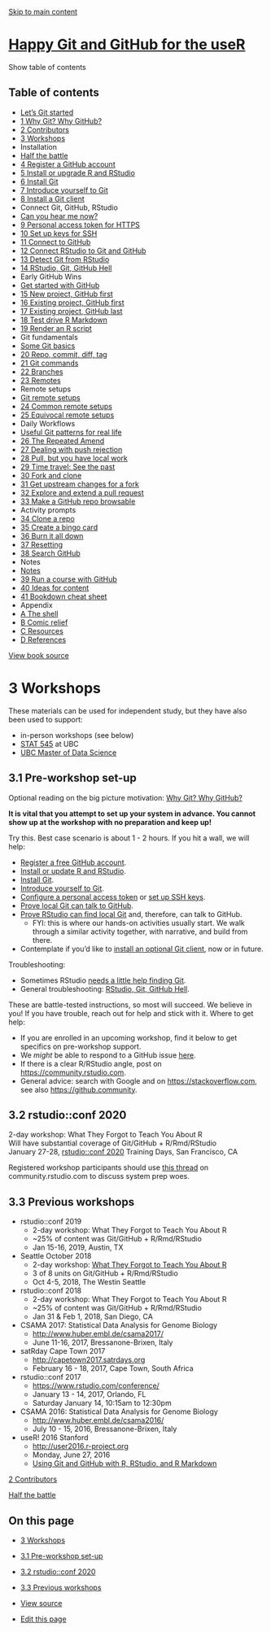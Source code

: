 <a href="workshops.html#content" class="sr-only sr-only-focusable">Skip to main content</a>

[Happy Git and GitHub for the useR](index.html)
===============================================

<span class="sr-only">Show table of contents</span>

Table of contents
-----------------

-   [Let’s Git started](index.html)
-   [<span class="header-section-number">1</span> Why Git? Why GitHub?](big-picture.html)
-   [<span class="header-section-number">2</span> Contributors](contrib.html)
-   <a href="workshops.html" class="active"><span class="header-section-number">3</span> Workshops</a>
-   Installation
-   [Half the battle](install-intro.html)
-   [<span class="header-section-number">4</span> Register a GitHub account](github-acct.html)
-   [<span class="header-section-number">5</span> Install or upgrade R and RStudio](install-r-rstudio.html)
-   [<span class="header-section-number">6</span> Install Git](install-git.html)
-   [<span class="header-section-number">7</span> Introduce yourself to Git](hello-git.html)
-   [<span class="header-section-number">8</span> Install a Git client](git-client.html)
-   Connect Git, GitHub, RStudio
-   [Can you hear me now?](connect-intro.html)
-   [<span class="header-section-number">9</span> Personal access token for HTTPS](https-pat.html)
-   [<span class="header-section-number">10</span> Set up keys for SSH](ssh-keys.html)
-   [<span class="header-section-number">11</span> Connect to GitHub](push-pull-github.html)
-   [<span class="header-section-number">12</span> Connect RStudio to Git and GitHub](rstudio-git-github.html)
-   [<span class="header-section-number">13</span> Detect Git from RStudio](rstudio-see-git.html)
-   [<span class="header-section-number">14</span> RStudio, Git, GitHub Hell](troubleshooting.html)
-   Early GitHub Wins
-   [Get started with GitHub](usage-intro.html)
-   [<span class="header-section-number">15</span> New project, GitHub first](new-github-first.html)
-   [<span class="header-section-number">16</span> Existing project, GitHub first](existing-github-first.html)
-   [<span class="header-section-number">17</span> Existing project, GitHub last](existing-github-last.html)
-   [<span class="header-section-number">18</span> Test drive R Markdown](rmd-test-drive.html)
-   [<span class="header-section-number">19</span> Render an R script](r-test-drive.html)
-   Git fundamentals
-   [Some Git basics](git-intro.html)
-   [<span class="header-section-number">20</span> Repo, commit, diff, tag](git-basics.html)
-   [<span class="header-section-number">21</span> Git commands](git-commands.html)
-   [<span class="header-section-number">22</span> Branches](git-branches.html)
-   [<span class="header-section-number">23</span> Remotes](git-remotes.html)
-   Remote setups
-   [Git remote setups](remote-scenarios-intro.html)
-   [<span class="header-section-number">24</span> Common remote setups](common-remote-setups.html)
-   [<span class="header-section-number">25</span> Equivocal remote setups](equivocal.html)
-   Daily Workflows
-   [Useful Git patterns for real life](workflows-intro.html)
-   [<span class="header-section-number">26</span> The Repeated Amend](repeated-amend.html)
-   [<span class="header-section-number">27</span> Dealing with push rejection](push-rejected.html)
-   [<span class="header-section-number">28</span> Pull, but you have local work](pull-tricky.html)
-   [<span class="header-section-number">29</span> Time travel: See the past](time-travel-see-past.html)
-   [<span class="header-section-number">30</span> Fork and clone](fork-and-clone.html)
-   [<span class="header-section-number">31</span> Get upstream changes for a fork](upstream-changes.html)
-   [<span class="header-section-number">32</span> Explore and extend a pull request](pr-extend.html)
-   [<span class="header-section-number">33</span> Make a GitHub repo browsable](workflows-browsability.html)
-   Activity prompts
-   [<span class="header-section-number">34</span> Clone a repo](clone.html)
-   [<span class="header-section-number">35</span> Create a bingo card](bingo.html)
-   [<span class="header-section-number">36</span> Burn it all down](burn.html)
-   [<span class="header-section-number">37</span> Resetting](reset.html)
-   [<span class="header-section-number">38</span> Search GitHub](search.html)
-   Notes
-   [Notes](notes-intro.html)
-   [<span class="header-section-number">39</span> Run a course with GitHub](classroom-overview.html)
-   [<span class="header-section-number">40</span> Ideas for content](ideas-for-content.html)
-   [<span class="header-section-number">41</span> Bookdown cheat sheet](bookdown-cheat-sheet.html)
-   Appendix
-   [<span class="header-section-number">A</span> The shell](shell.html)
-   [<span class="header-section-number">B</span> Comic relief](comic-relief.html)
-   [<span class="header-section-number">C</span> Resources](resources.html)
-   [<span class="header-section-number">D</span> References](references.html)

<a href="https://github.com/jennybc/happy-git-with-r" id="book-repo">View book source <em></em></a>

<span class="header-section-number">3</span> Workshops<a href="workshops.html#workshops" class="anchor"><em></em></a>
=====================================================================================================================

These materials can be used for independent study, but they have also been used to support:

-   in-person workshops (see below)
-   [STAT 545](http://stat545.com) at UBC
-   [UBC Master of Data Science](http://masterdatascience.science.ubc.ca)

<span class="header-section-number">3.1</span> Pre-workshop set-up<a href="workshops.html#pre-workshop-set-up" class="anchor"><em></em></a>
-------------------------------------------------------------------------------------------------------------------------------------------

Optional reading on the big picture motivation: [Why Git? Why GitHub?](big-picture.html#big-picture)

**It is vital that you attempt to set up your system in advance. You cannot show up at the workshop with no preparation and keep up!**

Try this. Best case scenario is about 1 - 2 hours. If you hit a wall, we will help:

-   [Register a free GitHub account](github-acct.html#github-acct).
-   [Install or update R and RStudio](install-r-rstudio.html#install-r-rstudio).
-   [Install Git](install-git.html#install-git).
-   [Introduce yourself to Git](hello-git.html#hello-git).
-   [Configure a personal access token](https-pat.html#https-pat) or [set up SSH keys](ssh-keys.html#ssh-keys).
-   [Prove local Git can talk to GitHub](push-pull-github.html#push-pull-github).
-   [Prove RStudio can find local Git](rstudio-git-github.html#rstudio-git-github) and, therefore, can talk to GitHub.
    -   FYI: this is where our hands-on activities usually start. We walk through a similar activity together, with narrative, and build from there.
-   Contemplate if you’d like to [install an optional Git client](git-client.html#git-client), now or in future.

Troubleshooting:

-   Sometimes RStudio [needs a little help finding Git](rstudio-see-git.html#rstudio-see-git).
-   General troubleshooting: [RStudio, Git, GitHub Hell](troubleshooting.html#troubleshooting).

These are battle-tested instructions, so most will succeed. We believe in you! If you have trouble, reach out for help and stick with it. Where to get help:

-   If you are enrolled in an upcoming workshop, find it below to get specifics on pre-workshop support.
-   We *might* be able to respond to a GitHub issue [here](https://github.com/jennybc/happy-git-with-r/issues).
-   If there is a clear R/RStudio angle, post on <a href="https://community.rstudio.com" class="uri">https://community.rstudio.com</a>.
-   General advice: search with Google and on <a href="https://stackoverflow.com" class="uri">https://stackoverflow.com</a>, see also <a href="https://github.community" class="uri">https://github.community</a>.

<span class="header-section-number">3.2</span> rstudio::conf 2020<a href="workshops.html#rstudioconf-2020" class="anchor"><em></em></a>
---------------------------------------------------------------------------------------------------------------------------------------

2-day workshop: What They Forgot to Teach You About R  
Will have substantial coverage of Git/GitHub + R/Rmd/RStudio  
January 27-28, [rstudio::conf 2020](https://www.rstudio.com/conference/) Training Days, San Francisco, CA

Registered workshop participants should use [this thread](https://community.rstudio.com/t/what-they-forgot-to-teach-you-about-r-workshop-rstudio-conf-2020/49106) on community.rstudio.com to discuss system prep woes.

<span class="header-section-number">3.3</span> Previous workshops<a href="workshops.html#previous-workshops" class="anchor"><em></em></a>
-----------------------------------------------------------------------------------------------------------------------------------------

-   rstudio::conf 2019
    -   2-day workshop: What They Forgot to Teach You About R  
    -   ~25% of content was Git/GitHub + R/Rmd/RStudio  
    -   Jan 15-16, 2019, Austin, TX
-   Seattle October 2018
    -   2-day workshop: [What They Forgot to Teach You About R](https://whattheyforgot.org/index.html#seattle-2018-october-4-5)  
    -   3 of 8 units on Git/GitHub + R/Rmd/RStudio  
    -   Oct 4-5, 2018, The Westin Seattle
-   rstudio::conf 2018
    -   2-day workshop: What They Forgot to Teach You About R  
    -   ~25% of content was Git/GitHub + R/Rmd/RStudio  
    -   Jan 31 & Feb 1, 2018, San Diego, CA
-   CSAMA 2017: Statistical Data Analysis for Genome Biology
    -   <a href="http://www.huber.embl.de/csama2017/" class="uri">http://www.huber.embl.de/csama2017/</a>  
    -   June 11-16, 2017, Bressanone-Brixen, Italy  
-   satRday Cape Town 2017
    -   <a href="http://capetown2017.satrdays.org" class="uri">http://capetown2017.satrdays.org</a>  
    -   February 16 - 18, 2017, Cape Town, South Africa
-   rstudio::conf 2017
    -   <a href="https://www.rstudio.com/conference/" class="uri">https://www.rstudio.com/conference/</a>  
    -   January 13 - 14, 2017, Orlando, FL  
    -   Saturday January 14, 10:15am to 12:30pm
-   CSAMA 2016: Statistical Data Analysis for Genome Biology
    -   <a href="http://www.huber.embl.de/csama2016/" class="uri">http://www.huber.embl.de/csama2016/</a>  
    -   July 10 - 15, 2016, Bressanone-Brixen, Italy  
-   useR! 2016 Stanford
    -   <a href="http://user2016.r-project.org" class="uri">http://user2016.r-project.org</a>  
    -   Monday, June 27, 2016  
    -   [Using Git and GitHub with R, RStudio, and R Markdown](http://user2016.r-project.org/tutorials/01.html)

[<span class="header-section-number">2</span> Contributors](contrib.html)

[Half the battle](install-intro.html)

On this page
------------

-   <a href="workshops.html#workshops" class="nav-link"><span class="header-section-number">3</span> Workshops</a>
-   <a href="workshops.html#pre-workshop-set-up" class="nav-link"><span class="header-section-number">3.1</span> Pre-workshop set-up</a>
-   <a href="workshops.html#rstudioconf-2020" class="nav-link"><span class="header-section-number">3.2</span> rstudio::conf 2020</a>
-   <a href="workshops.html#previous-workshops" class="nav-link"><span class="header-section-number">3.3</span> Previous workshops</a>

-   <a href="https://github.com/jennybc/happy-git-with-r/blob/master/workshops.Rmd" id="book-source">View source <em></em></a>
-   <a href="https://github.com/jennybc/happy-git-with-r/edit/master/workshops.Rmd" id="book-edit">Edit this page <em></em></a>
